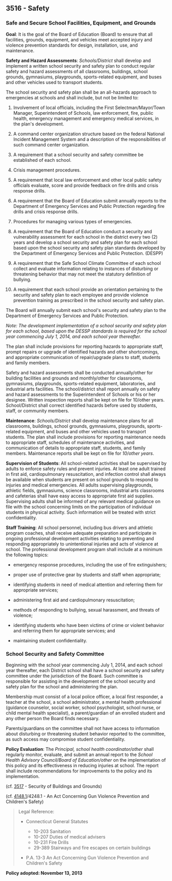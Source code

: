 ## 3516 - Safety

### Safe and Secure School Facilities, Equipment, and Grounds

**Goal**:  It is the goal of the Board of Education \(Board\) to ensure that all facilities, grounds, equipment, and vehicles meet accepted injury and violence prevention standards for design, installation, use, and maintenance.

**Safety and Hazard Assessments**: _Schools\/District_ shall develop and implement a written school security and safety plan to conduct regular safety and hazard assessments of all classrooms, buildings, school grounds, gymnasiums, playgrounds, sports-related equipment, and buses and other vehicles used to transport students.

The school security and safety plan shall be an all-hazards approach to emergencies at schools and shall include, but not be limited to:

1. Involvement of local officials, including the First Selectman\/Mayor\/Town Manager, Superintendent of Schools, law enforcement, fire, public health, emergency management and emergency medical services, in the plan's development.

2. A command center organization structure based on the federal National Incident Management System and a description of the responsibilities of such command center organization.

3. A requirement that a school security and safety committee be established of each school.

4. Crisis management procedures.

5. A requirement that local law enforcement and other local public safety officials evaluate, score and provide feedback on fire drills and crisis response drills.

6. A requirement that the Board of Education submit annually reports to the Department of Emergency Services and Public Protection regarding fire drills and crisis response drills.

7. Procedures for managing various types of emergencies.

8. A requirement that the Board of Education conduct a security and vulnerability assessment for each school in the district every two \(2\) years and develop a school security and safety plan for each school based upon the school security and safety plan standards developed by the Department of Emergency Services and Public Protection. \(DESPP\)

9. A requirement that the Safe School Climate Committee of each school collect and evaluate information relating to instances of disturbing or threatening behavior that may not meet the statutory definition of bullying.

10. A requirement that each school provide an orientation pertaining to the security and safety plan to each employee and provide violence prevention training as prescribed in the school security and safety plan.


The Board will annually submit each school's security and safety plan to the Department of Emergency Services and Public Protection.

_Note:  The development implementation of a school security and safety plan for each school, based upon the DESSP standards is required for the school year commencing July 1, 2014, and each school year thereafter._

The plan shall include provisions for reporting hazards to appropriate staff, prompt repairs or upgrade of identified hazards and other shortcomings, and appropriate communication of repair\/upgrade plans to staff, students and family members.

Safety and hazard assessments shall be conducted annually\/other for building facilities and grounds and monthly\/other for classrooms, gymnasiums, playgrounds, sports-related equipment, laboratories, and industrial arts facilities.  The school\/district shall report annually on safety and hazard assessments to the Superintendent of Schools or his or her designee. Written inspection reports shall be kept on file for 10\/other years.  School\/District shall correct identified hazards before used by students, staff, or community members.

**Maintenance**: _Schools\/District_ shall develop maintenance plans for all classrooms, buildings, school grounds, gymnasiums, playgrounds, sports-related equipment, and buses and other vehicles used to transport students. The plan shall include provisions for reporting maintenance needs to appropriate staff, schedules of maintenance activities, and communication of details to appropriate staff, students, and family members.  Maintenance reports shall be kept on file for _10\/other years_.

**Supervision of Students**: All school-related activities shall be supervised by adults to enforce safety rules and prevent injuries. At least one adult trained in first aid, cardiopulmonary resuscitation, and infection control shall always be available when students are present on school grounds to respond to injuries and medical emergencies.  All adults supervising playgrounds, athletic fields, gymnasiums, science classrooms, industrial arts classrooms and cafeterias shall have easy access to appropriate first aid supplies. Supervising adults shall be informed of any relevant medical guidance on file with the school concerning limits on the participation of individual students in physical activity. Such information will be treated with strict confidentiality.

**Staff Training**: All school personnel, including bus drivers and athletic program coaches, shall receive adequate preparation and participate in ongoing professional development activities relating to preventing and responding appropriately to unintentional injuries and acts of violence at school.  The professional development program shall include at a minimum the following topics:

* emergency response procedures, including the use of fire extinguishers;

* proper use of protective gear by students and staff when appropriate;

* identifying students in need of medical attention and referring them for appropriate services;

* administering first aid and cardiopulmonary resuscitation;

* methods of responding to bullying, sexual harassment, and threats of violence;

* identifying students who have been victims of crime or violent behavior and referring them for appropriate services; and

* maintaining student confidentiality.


### School Security and Safety Committee

Beginning with the school year commencing July 1, 2014, and each school year thereafter, each District school shall have a school security and safety committee under the jurisdiction of the Board. Such committee is responsible for assisting in the development of the school security and safety plan for the school and administering the plan.

Membership must consist of a local police officer, a local first responder, a teacher at the school, a school administrator, a mental health professional \(guidance counselor, social worker, school psychologist, school nurse, or child mental health specialist\), a parent\/guardian of an enrolled student and any other person the Board finds necessary.

Parents\/guardians on the committee shall not have access to information about disturbing or threatening student behavior reported to the committee, as such access may compromise student confidentiality.

**Policy Evaluation**: The _Principal, school health coordinator\/other_ shall regularly monitor, evaluate, and submit an annual report to the _School Health Advisory Council\/Board of Education\/other_ on the implementation of this policy and its effectiveness in reducing injuries at school. The report shall include recommendations for improvements to the policy and its implementation.

\(cf. [3517](/policies/3000/3517.md) - Security of Buildings and Grounds\)

\(cf. [4148.1](/policies/4000/4148-1.md)\/4248.1 - An Act Concerning Gun Violence Prevention and Children's Safety\)

> Legal Reference:
> 
> * Connecticut General Statutes
>   * 10-203 Sanitation
>   * 10-207 Duties of medical advisers
>   * 10-231 Fire Drills
>   * 29-389 Stairways and fire escapes on certain buildings
> 
> * P.A. 13-3 An Act Concerning Gun Violence Prevention and Children's Safety

**Policy adopted:  November 13, 2013**

